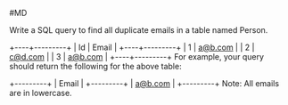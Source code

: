 #MD

Write a SQL query to find all duplicate emails in a table named Person.

+----+---------+
| Id | Email   |
+----+---------+
| 1  | a@b.com |
| 2  | c@d.com |
| 3  | a@b.com |
+----+---------+
For example, your query should return the following for the above table:

+---------+
| Email   |
+---------+
| a@b.com |
+---------+
Note: All emails are in lowercase.
